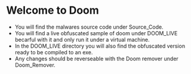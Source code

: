 # Welcome to Doom
- You will find the malwares source code under Source_Code.
- You will find a live obfuscated sample of doom under DOOM_LIVE becarful with it and only run it under a virtual machine.
- In the DOOM_LIVE directory you will also find the obfuscated version ready to be compiled to an exe. 
- Any changes should be reverseable with the Doom remover under Doom_Remover.

